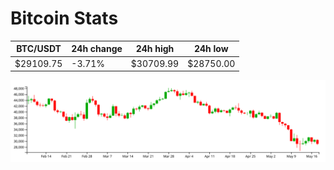 # Bitcoin Stats

BTC/USDT|24h change|24h high|24h low|
|---|---|---|---|
|$29109.75|-3.71%|$30709.99|$28750.00|

<img src="./chart.svg">
